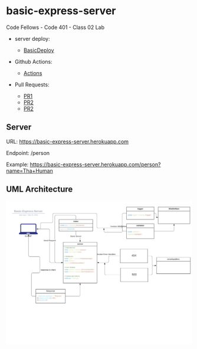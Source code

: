 # basic-express-server

Code Fellows - Code 401 - Class 02 Lab

- server deploy:

  - [BasicDeploy](https://basic-express-server.herokuapp.com/)

- Github Actions:

  - [Actions](https://github.com/reedoooo/basic-express-server/actions/workflows/node.yml)

- Pull Requests:

  - [PR1](https://github.com/reedoooo/basic-express-server/pull/1)
  - [PR2](https://github.com/reedoooo/basic-express-server/pull/2)
  - [PR2](https://github.com/reedoooo/basic-express-server/pull/3)

## Server

URL: https://basic-express-server.herokuapp.com

Endpoint: /person

Example: https://basic-express-server.herokuapp.com/person?name=Tha+Human

## UML Architecture

![UML Arc](./src/Basic-Express-Server.jpeg)
